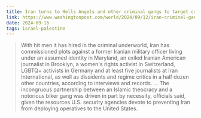 ```yaml
---
title: Iran turns to Hells Angels and other criminal gangs to target critics
link: https://www.washingtonpost.com/world/2024/09/12/iran-criminal-gangs-target-dissidents/
date: 2024-09-16
tags: israel-palestine
---
```


> With hit men it has hired in the criminal underworld, Iran has commissioned plots against a former Iranian military officer living under an assumed identity in Maryland, an exiled Iranian American journalist in Brooklyn, a women's rights activist in Switzerland, LGBTQ+ activists in Germany and at least five journalists at Iran International, as well as dissidents and regime critics in a half dozen other countries, according to interviews and records. … The incongruous partnership between an Islamic theocracy and a notorious biker gang was driven in part by necessity, officials said, given the resources U.S. security agencies devote to preventing Iran from deploying operatives to the United States.
